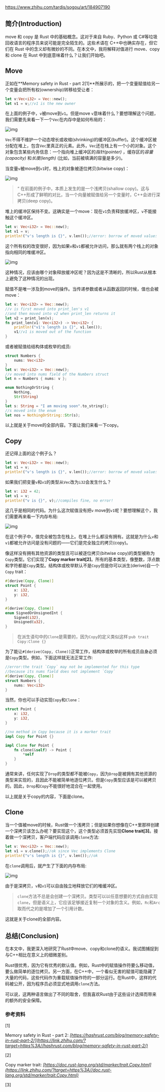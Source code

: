 https://www.zhihu.com/tardis/sogou/art/184907190

## **简介(Introduction)**

move 和 copy 是 Rust 中的基础概念。这对于来自 Ruby、Python 或 C#等垃圾回收语言的程序员来说可能是完全陌生的。这些术语在 C++中也确实存在，但它们在 Rust 中的含义却有微妙的不同。在本文中，我将解释对值进行 move、copy 和 clone 在 Rust 中到底意味着什么？让我们开始吧。

## **Move**

正如在**Memory safety in Rust - part 2[1]**所展示的，把一个变量赋值给另一个变量会把所有权(ownership)转移给受让者：

```rust
let v:Vec<i32> = Vec::new();
let v1 = v;//v1 is the new owner
```

在上面的例子中，`v`被move到`v1`。但是move `v`意味着什么？要想理解这个问题，我们需要先来看一下一个`Vec`在内存中是如何布局的：

![img](https://tva1.sinaimg.cn/large/0081Kckwly1glodo90tkfj308305bq2w.jpg)

`Vec`不得不维护一个动态增长或收缩(shrinking)的缓冲区(buffer)。这个缓冲区被分配在堆上，包含`Vec`里真正的元素。此外，`Vec`还在栈上有一个小的对象。这个对象包含某些内务信息：一个指向堆上缓冲区的*指针(pointer)* ，缓存区的*容量(capacity)* 和*长度(length)* (比如，当前被填满的容量是多少)。

当变量`v`被move到`v1`时，栈上的对象被逐位拷贝(bitwise copy)：

![img](https://tva1.sinaimg.cn/large/0081Kckwly1glodo793nkj308307jjrh.jpg)

> “ 在前面的例子中，本质上发生的是一个浅拷贝(shallow copy)。这与C++形成了鲜明的对比，当一个向量被赋值给另一个变量时，C++会进行深拷贝(deep copy)。

堆上的缓冲区保持不变。这确实是一个move：现在`v1`负责释放缓冲区，`v`不能接触这个缓冲区。

```rust
let v: Vec<i32> = Vec::new();
let v1 = v;
println!("v's length is {}", v.len());//error: borrow of moved value: `v`
```

这个所有权的改变很好，因为如果`v`和`v1`都被允许访问，那么就有两个栈上的对象指向相同的堆缓冲区。



![img](https://tva1.sinaimg.cn/large/0081Kckwly1glodo67mrsj308307jt8t.jpg)

这种情况，应该由哪个对象释放缓冲区呢？因为这是不清晰的，所以Rust从根本上避免了这种情况的出现。

赋值不是唯一涉及到move的操作。当传递参数或者从函数返回的时候，值也会被move：

```rust
let v: Vec<i32> = Vec::new();
//v is first moved into print_len's v1
//and then moved into v2 when print_len returns it
let v2 = print_len(v);
fn print_len(v1: Vec<i32>) -> Vec<i32> {
    println!("v1's length is {}", v1.len());
    v1//v1 is moved out of the function
}
```

或者被赋值给结构体或枚举的成员:

```rust
struct Numbers {
    nums: Vec<i32>
}
let v: Vec<i32> = Vec::new();
//v moved into nums field of the Numbers struct
let n = Numbers { nums: v };

enum NothingOrString {
    Nothing,
    Str(String)
}
let s: String = "I am moving soon".to_string();
//s moved into the enum
let nos = NothingOrString::Str(s);
```

以上就是关于move的全部内容。下面让我们来看一下copy。

## **Copy**

还记得上面的这个例子么？

```rust
let v: Vec<i32> = Vec::new();
let v1 = v;
println!("v's length is {}", v.len());//error: borrow of moved value: `v`
```

如果我们把变量`v`和`v1`的类型从`Vec`改为`i32`会发生什么？

```rust
let v: i32 = 42;
let v1 = v;
println!("v is {}", v);//compiles fine, no error!
```

这几乎是相同的代码。为什么这次赋值没有把`v` move到`v1`呢？要想理解这个，我们需要再来看一下内存布局:



![img](https://tva1.sinaimg.cn/large/0081Kckwly1glodo4bba1j308305bwef.jpg)

在这个例子中，值完全被包含在栈上。在堆上什么都没有拥有。这就是为什么`v`和`v1`都被允许访问是没有问题的——它们是完全独立的拷贝(copy)。

像这样没有拥有其他资源的类型且可以被逐位拷贝(bitwise copy)的类型被称为`Copy`类型。它们实现了**Copy marker trait[2]**。所有的基本类型，像整数，浮点数和字符都是`Copy`类型。结构体或枚举默认不是`Copy`但是你可以派生(derive)自一个`Copy` trait：

```rust
#[derive(Copy, Clone)]
struct Point {
    x: i32,
    y: i32,
}

#[derive(Copy, Clone)]
enum SignedOrUnsignedInt {
    Signed(i32),
    Unsigned(u32),
}
```

> 在派生语句中的`Clone`是需要的，因为`Copy`的定义类似这样:`pub trait Copy:Clone {}`

为了能让`#[derive(Copy, Clone)]`正常工作，结构体或枚举的所有成员自身必须是`Copy`类型。例如，下面这样就无法正常工作:

```rust
//error:the trait `Copy` may not be implemented for this type
//because its nums field does not implement `Copy`
#[derive(Copy, Clone)]
struct Numbers {
    nums: Vec<i32>
}
```

当然，你也可以手动实现`Copy`和`Clone`：

```rust
struct Point {
    x: i32,
    y: i32,
}

//no method in Copy because it is a marker trait
impl Copy for Point {}

impl Clone for Point {
    fn clone(&self) -> Point {
        *self
    }
}
```

通常来讲，任何实现了`Drop`的类型都不能被`Copy`，因为`Drop`是被拥有其他资源的类型来实现的，且因此不能被简单地逐位拷贝。但是`Copy`类型应该是可以被拷贝的。因此，`Drop`和`Copy`不能很好地混合在一起使用。

以上就是关于copy的内容，下面是clone。

## **Clone**

当一个值被move的时候，Rust做一个浅拷贝；但是如果你想像在C++里那样创建一个深拷贝该怎么办呢？要实现这个，这个类型必须首先实现**Clone trait[3]**。接着做一个深拷贝，客户端代码应该调用`clone`方法:

```rust
let v: Vec<i32> = Vec::new();
let v1 = v.clone();//ok since Vec implements Clone
println!("v's length is {}", v.len());//ok
```

在`clone`调用后，就产生了下面的内存布局:



![img](https://tva1.sinaimg.cn/large/0081Kckwly1glodo2npyuj30830avaa7.jpg)

由于是深拷贝，`v`和`v1`可以自由独立地释放它们的堆缓冲区。

> `clone`方法不总是会创建一个深拷贝。类型可以以任意想要的方式自由实现`clone`，但是语义上，它应该足够接近复制一个对象的含义。例如，`Rc`和`Arc`取而代之的是增加了一个引用计数。

这就是关于clone的全部内容。

## **总结(Conclusion)**

在本文中，我更深入地研究了Rust中move、copy和clone的语义。我试图捕捉到与C++相比在意义上的细微差别。

Rust很优秀，因为它有优秀的默认值。例如，Rust中的赋值操作符要么移动值，要么做简单的逐位拷贝。另一方面，在C++中，一个看似无害的赋值可能隐藏了大量的代码，这些代码作为重载赋值操作符的一部分运行。在Rust中，这样的代码被公开，因为程序员必须显式地调用`clone`方法。

可以说，这两种语言做出了不同的取舍，但我喜欢Rust由于这些设计选择而带来的额外的安全保障。

### **参考资料**

[1]

Memory safety in Rust - part 2: *[https://hashrust.com/blog/memory-safety-in-rust-part-2/](https://link.zhihu.com/?target=https%3A//hashrust.com/blog/memory-safety-in-rust-part-2/)*

[2]

Copy marker trait: *[https://doc.rust-lang.org/std/marker/trait.Copy.html](https://link.zhihu.com/?target=https%3A//doc.rust-lang.org/std/marker/trait.Copy.html)*

[3]